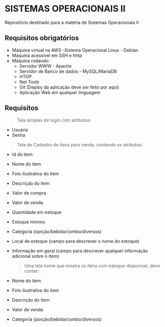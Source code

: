 # SISTEMAS OPERACIONAIS II
Repositório destinado para a matéria de Sistemas Operacionais II

## Requisitos obrigatórios 
- Máquina virtual na AWS
 -Sistema Operacional Linux - Debian
 - Máquina acessível em SSH e hhtp
 - Máquina rodando:
    - Servidor WWW - Apache
    - Servidor de Banco de dados - MySQL/MariaDB
    - HTOP
    - Net Tools
    - Git (Deploy da aplicação deve ser feito por aqui)
    - Aplicação Web em qualquer linguagem

## Requisitos 
> Tela simples de login com atributos:
- Usuário
- Senha

> Tela de Cadastro de itens para venda, contendo os atributos:
- Id do item
- Nome do item
- Foto ilustrativa do item
- Descrição do item
- Valor de compra
- Valor de venda
- Quantidade em estoque
- Estoque mínimo
- Categoria (oprção/bebida/combo/diversos)
- Local de estoque (campo para descrever o nome do estoque)
- Informação em geral (campo para descrever qualquer informação adicional sobre o item)

  > Uma tela home que mostra os itens com estoque disponível, deve conter:
- Nome do item
- Foto ilustrativa do item
- Descrição do item
- Valor de venda
- Categoria (porção/bebida/combo/diversos)
    
